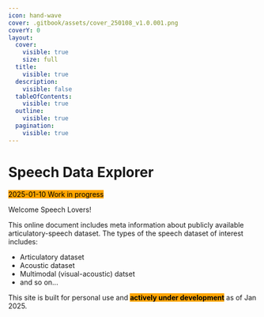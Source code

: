 ```yaml
---
icon: hand-wave
cover: .gitbook/assets/cover_250108_v1.0.001.png
coverY: 0
layout:
  cover:
    visible: true
    size: full
  title:
    visible: true
  description:
    visible: false
  tableOfContents:
    visible: true
  outline:
    visible: true
  pagination:
    visible: true
---
```


# Speech Data Explorer

<mark style="background-color:orange;">2025-01-10 Work in progress</mark>



Welcome Speech Lovers!&#x20;

This online document includes meta information about publicly available articulatory-speech dataset. The types of the speech dataset of interest includes:

* Articulatory dataset
* Acoustic dataset
* Multimodal (visual-acoustic) datset
* and so on...



This site is built for personal use and <mark style="background-color:orange;">**actively under development**</mark> as of Jan 2025.





